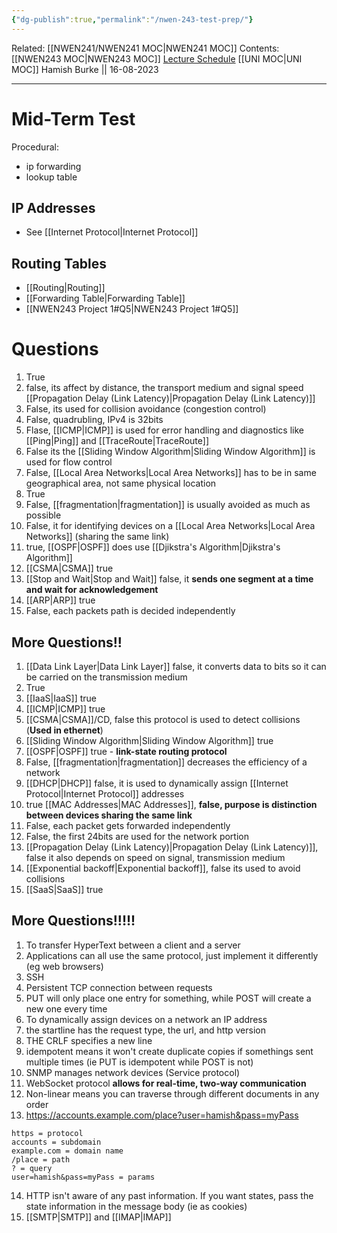 ```yaml
---
{"dg-publish":true,"permalink":"/nwen-243-test-prep/"}
---
```


Related: [[NWEN241/NWEN241 MOC\|NWEN241 MOC]]
Contents: [[NWEN243 MOC\|NWEN243 MOC]]
[Lecture Schedule](https://ecs.wgtn.ac.nz/Courses/NWEN243_2023T2/LectureSchedule)
[[UNI MOC\|UNI MOC]]
Hamish Burke || 16-08-2023
***

# Mid-Term Test

Procedural:
- ip forwarding
- lookup table

## IP Addresses

- See [[Internet Protocol\|Internet Protocol]]

## Routing Tables

- [[Routing\|Routing]]
- [[Forwarding Table\|Forwarding Table]]
- [[NWEN243 Project 1#Q5\|NWEN243 Project 1#Q5]]

# Questions

1. True
2. false, its affect by distance, the transport medium and signal speed [[Propagation Delay (Link Latency)\|Propagation Delay (Link Latency)]]
3. False, its used for collision avoidance (congestion control)
4. False, quadrubling,  IPv4 is 32bits
5. Flase, [[ICMP\|ICMP]] is used for error handling and diagnostics like [[Ping\|Ping]] and [[TraceRoute\|TraceRoute]]
6. False its the [[Sliding Window Algorithm\|Sliding Window Algorithm]] is used for flow control
7. False, [[Local Area Networks\|Local Area Networks]] has to be in same geographical area, not same physical location
8. True
9. False, [[fragmentation\|fragmentation]] is usually avoided as much as possible
10. False, it for identifying devices on a [[Local Area Networks\|Local Area Networks]] (sharing the same link)
11. true, [[OSPF\|OSPF]] does use [[Djikstra's Algorithm\|Djikstra's Algorithm]]
12. [[CSMA\|CSMA]] true
13. [[Stop and Wait\|Stop and Wait]] false, it **sends one segment at a time and wait for acknowledgement**
14. [[ARP\|ARP]] true
15. False, each packets path is decided independently

## More Questions!!

1. [[Data Link Layer\|Data Link Layer]] false, it converts data to bits so it can be carried on the transmission medium
2. True
3. [[IaaS\|IaaS]] true
4. [[ICMP\|ICMP]] true
5. [[CSMA\|CSMA]]/CD, false this protocol is used to detect collisions (**Used in ethernet**)
6. [[Sliding Window Algorithm\|Sliding Window Algorithm]] true
7. [[OSPF\|OSPF]] true - **link-state routing protocol**
8. False, [[fragmentation\|fragmentation]] decreases the efficiency of a network
9. [[DHCP\|DHCP]] false, it is used to dynamically assign [[Internet Protocol\|Internet Protocol]] addresses
10. true [[MAC Addresses\|MAC Addresses]], **false, purpose is distinction between devices sharing the same link**
11. False, each packet gets forwarded independently
12. False, the first 24bits are used for the network portion
13. [[Propagation Delay (Link Latency)\|Propagation Delay (Link Latency)]], false it also depends on speed on signal, transmission medium
14. [[Exponential backoff\|Exponential backoff]], false its used to avoid collisions
15. [[SaaS\|SaaS]] true

## More Questions!!!!!

1. To transfer HyperText between a client and a server
2. Applications can all use the same protocol, just implement it differently (eg web browsers)
3. SSH
4. Persistent TCP connection between requests
5. PUT will only place one entry for something, while POST will create a new one every time
6. To dynamically assign devices on a network an IP address
7. the startline has the request type, the url, and http version
8. THE CRLF specifies a new line
9. idempotent means it won't create duplicate copies if somethings sent multiple times (ie PUT is idempotent while POST is not)
10. SNMP manages network devices (Service protocol)
11. WebSocket protocol **allows for real-time, two-way communication**
12. Non-linear means you can traverse through different documents in any order
13. <https://accounts.example.com/place?user=hamish&pass=myPass>

```
https = protocol
accounts = subdomain
example.com = domain name
/place = path
? = query
user=hamish&pass=myPass = params
```

14. HTTP isn't aware of any past information. If you want states, pass the state information in the message body (ie as cookies)
15. [[SMTP\|SMTP]] and [[IMAP\|IMAP]]
